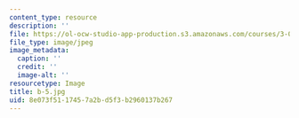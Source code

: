 ```yaml
---
content_type: resource
description: ''
file: https://ol-ocw-studio-app-production.s3.amazonaws.com/courses/3-091sc-introduction-to-solid-state-chemistry-fall-2010/8e073f5117457a2bd5f3b2960137b267_b-5.jpg
file_type: image/jpeg
image_metadata:
  caption: ''
  credit: ''
  image-alt: ''
resourcetype: Image
title: b-5.jpg
uid: 8e073f51-1745-7a2b-d5f3-b2960137b267
---
```

